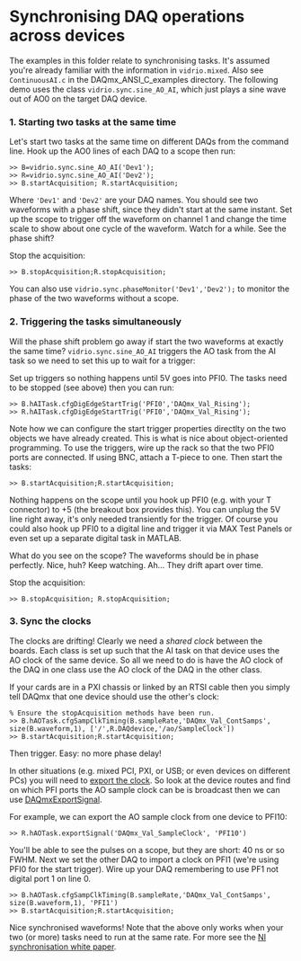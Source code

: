 # Synchronising DAQ operations across devices

The examples in this folder relate to synchronising tasks. 
It's assumed you're already familiar with the information in `vidrio.mixed`.
Also see `ContinuousAI.c` in the DAQmx_ANSI_C_examples directory.
The following demo uses the class `vidrio.sync.sine_AO_AI`, which just plays a sine wave out of AO0 on the target DAQ device.

### 1. Starting two tasks at the same time
Let's start two tasks at the same time on different DAQs from the command line.
Hook up the AO0 lines of each DAQ to a scope then run:

```
>> B=vidrio.sync.sine_AO_AI('Dev1');
>> R=vidrio.sync.sine_AO_AI('Dev2');
>> B.startAcquisition; R.startAcquisition;
```

Where `'Dev1'` and `'Dev2'` are your DAQ names.
You should see two waveforms with a phase shift, since they didn't start at the same instant. 
Set up the scope to trigger off the waveform on channel 1 and change the time scale to show about one cycle of the waveform. 
Watch for a while. See the phase shift?

Stop the acquisition:

```
>> B.stopAcquisition;R.stopAcquisition;
```

You can also use `vidrio.sync.phaseMonitor('Dev1','Dev2');` to monitor the phase of the two waveforms without a scope. 


### 2. Triggering the tasks simultaneously
Will the phase shift problem go away if start the two waveforms at exactly the same time?
`vidrio.sync.sine_AO_AI` triggers the AO task from the AI task so we need to set this up to wait for a trigger:

Set up triggers so nothing happens until 5V goes into PFI0. 
The tasks need to be stopped (see above) then you can run:

```
>> B.hAITask.cfgDigEdgeStartTrig('PFI0','DAQmx_Val_Rising'); 
>> R.hAITask.cfgDigEdgeStartTrig('PFI0','DAQmx_Val_Rising');
```

Note how we can configure the start trigger properties directlty on the two objects we have already created. 
This is what is nice about object-oriented programming. 
To use the triggers, wire up the rack so that the two PFI0 ports are connected. If using BNC, attach a T-piece to one.
Then start the tasks:

```
>> B.startAcquisition;R.startAcquisition;
```

Nothing happens on the scope until you hook up PFI0 (e.g. with your T connector) to +5 (the breakout box provides this).
You can unplug the 5V line right away, it's only needed transiently for the trigger. 
Of course you could also hook up PFI0 to a digital line and trigger it via MAX Test Panels or even set up a separate digital task in MATLAB. 

What do you see on the scope? The waveforms should be in phase perfectly. Nice, huh?
Keep watching. Ah... They drift apart over time. 

Stop the acquisition:
```
>> B.stopAcquisition; R.stopAcquisition;
```

### 3. Sync the clocks
The clocks are drifting! 
Clearly we need a *shared clock* between the boards.
Each class is set up such that the AI task on that device uses the AO clock of the same device. 
So all we need to do is have the AO clock of the DAQ in one class use the AO clock of the DAQ in the other class.

If your cards are in a PXI chassis or linked by an RTSI cable then you simply tell DAQmx that one device should use the other's clock:


```
% Ensure the stopAcquisition methods have been run.
>> B.hAOTask.cfgSampClkTiming(B.sampleRate,'DAQmx_Val_ContSamps', size(B.waveform,1), ['/',R.DAQdevice,'/ao/SampleClock'])
>> B.startAcquisition;R.startAcquisition;
```

Then trigger. 
Easy: no more phase delay!

In other situations (e.g. mixed PCI, PXI, or USB; or even devices on different PCs) you will need to [export the clock](http://digital.ni.com/public.nsf/allkb/3A7F1402B2A1CE7686256E93007E66C0). 
So look at the device routes and find on which PFI ports the AO sample clock can be is broadcast then we can use [DAQmxExportSignal](http://zone.ni.com/reference/en-XX/help/370471AE-01/daqmxcfunc/daqmxexportsignal/).

For example, we can export the AO sample clock from one device to PFI10:
```
>> R.hAOTask.exportSignal('DAQmx_Val_SampleClock', 'PFI10')
```

You'll be able to see the pulses on a scope, but they are short: 40 ns or so FWHM. 
Next we set the other DAQ to import a clock on PFI1 (we're using PFI0 for the start trigger).
Wire up your DAQ remembering to use PF1 not digital port 1 on line 0.
```
>> B.hAOTask.cfgSampClkTiming(B.sampleRate,'DAQmx_Val_ContSamps', size(B.waveform,1), 'PFI1')
>> B.startAcquisition;R.startAcquisition;
```

Nice synchronised waveforms!
Note that the above only works when your two (or more) tasks need to run at the same rate. 
For more see the [NI synchronisation white paper](http://www.ni.com/white-paper/11369/en/).
